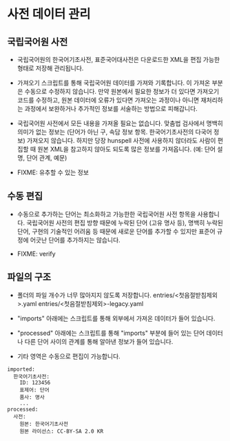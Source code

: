 # 사전 데이터 관리

## 국립국어원 사전

- 국립국어원의 한국어기초사전, 표준국어대사전은 다운로드한 XML을 편집 가능한
  형태로 저장해 관리됩니다.

- 가져오기 스크립트를 통해 국립국어원 데이터를 가져와 기록합니다. 이 가져온
  부분은 수동으로 수정하지 않습니다. 만약 원본에서 필요한 정보가 더 있다면
  가져오기 코드를 수정하고, 원본 데이터에 오류가 있다면 가져오는 과정이나
  아니면 재처리하는 과정에서 보완하거나 추가적인 정보를 서술하는 방법으로
  피해갑니다.

- 국립국어원 사전에서 모든 내용을 가져올 필요는 없습니다. 맞춤법 검사에서
  명백히 의미가 없는 정보는 (단어가 아닌 구, 속담 정보 항목. 한국어기초사전의
  다국어 정보) 가져오지 않습니다. 하지만 당장 hunspell 사전에 사용하지
  않더라도 사람이 편집할 때 원본 XML을 참고하지 않아도 되도록 많은 정보를
  가져옵니다. (예: 단어 설명, 단어 관계, 예문)

- FIXME: 유추할 수 있는 정보

## 수동 편집

- 수동으로 추가하는 단어는 최소화하고 가능한한 국립국어원 사전 항목을
  사용합니다. 국립국어원 사전의 편집 방향 때문에 누락된 단어 (고유 명사 등),
  명백히 누락된 단어, 구현의 기술적인 어려움 등 때문에 새로운 단어를 추가할 수
  있지만 표준어 규정에 어긋난 단어를 추가하지는 않습니다.

- FIXME: verify

## 파일의 구조

- 폴더의 파일 개수가 너무 많아지지 않도록 저장합니다.
  entries/<첫음절받침제외>.yaml entries/<첫음절받침제외>-legacy.yaml

- "imports" 아래에는 스크립트를 통해 외부에서 가져온 데이터가 들어 있습니다.

- "processed" 아래에는 스크립트를 통해 "imports" 부분에 들어 있는 단어
  데이터나 다른 단어 사이의 관계를 통해 알아낸 정보가 들어 있습니다.

- 기타 영역은 수동으로 편집이 가능합니다.


```
imported:
  한국어기초사전:
    ID: 123456
    표제어: 단어
    품사: 명사
    ...
processed:
  사전:
    원본: 한국어기초사전
    원본 라이선스: CC-BY-SA 2.0 KR
```
